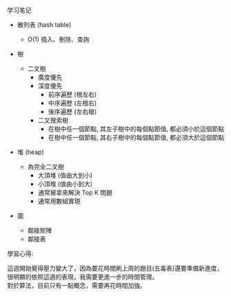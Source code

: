 学习笔记

- 散列表 (hash table)

  - O(1) 插入、刪除、查詢

- 樹
  - 二叉樹
    - 廣度優先
    - 深度優先
      - 前序遍歷 (根左右)
      - 中序遍歷 (左根右)
      - 後序遍歷 (左右根)
    - 二叉搜索樹
      - 在樹中任一個節點, 其左子樹中的每個點節值, 都必須小於這個節點
      - 在樹中任一個節點, 其右子樹中的每個點節值, 都必須大於這個節點
- 堆 (heap)
  - 為完全二叉樹
    - 大頂堆 (值由大到小)
    - 小頂堆 (值由小到大)
    - 通常被拿來解決 Top K 問題
    - 通常用數組實現
- 圖
  - 鄰接矩陣
  - 鄰接表

學習心得:

這週開始覺得壓力變大了，因為要花時間刷上周的題目(五毒表)還要準備新進度，很明顯的依照這週的表現，我需要更進一步的時間管理。  
對於算法，目前只有一點概念，需要再花時間加強。
